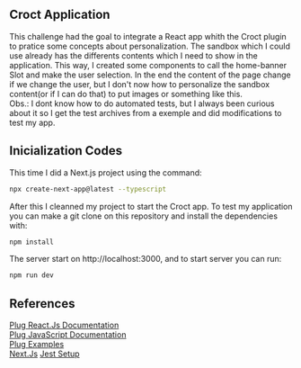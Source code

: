 ## Croct Application

This challenge had the goal to integrate a React app whith the Croct plugin to pratice some concepts about personalization. The sandbox which I could use already has the differents contents which I need to show in the application. This way, I created some components to call the home-banner Slot and make the user selection. In the end the content of the page change if we change the user, but I don't now how to personalize the sandbox content(or if I can do that) to put images or something like this.<br>
Obs.: I dont know how to do automated tests, but I always been curious about it so I get the test archives from a exemple and did modifications to test my app.

## Inicialization Codes

This time I did a Next.js project using the command:
```bash
npx create-next-app@latest --typescript
```
After this I cleanned my project to start the Croct app. To test my application you can make a git clone on this repository and install the dependencies with:
```bash
npm install
```
The server start on http://localhost:3000, and to start server you can run:
```bash
npm run dev
```

## References

[Plug React.Js Documentation](https://github.com/croct-tech/plug-react)<br>
[Plug JavaScript Documentation](https://github.com/croct-tech/plug-js)<br>
[Plug Examples](https://github.com/croct-tech/plug-react/tree/master/examples)<br>
[Next.Js](https://github.com/vercel/next.js/tree/canary/packages/create-next-app)
[Jest Setup](https://www.kyrelldixon.com/blog/setup-jest-and-react-testing-library-with-nextjs)
